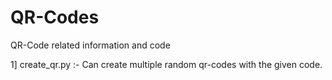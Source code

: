 # QR-Codes

QR-Code related information and code

1] create_qr.py :- Can create multiple random qr-codes with the given code. 
